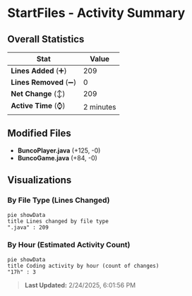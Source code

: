 # StartFiles - Activity Summary 

## Overall Statistics

| Stat                   | Value                                                             |
| ---------------------- | ----------------------------------------------------------------- |
| **Lines Added** (➕)   | 209                                          |
| **Lines Removed** (➖) | 0                                        |
| **Net Change** (↕)    | 209                |
| **Active Time** (⌚)   | 2 minutes |


## Modified Files
- **BuncoPlayer.java** (+125, -0)
- **BuncoGame.java** (+84, -0)

## Visualizations

### By File Type (Lines Changed)

```mermaid
pie showData
title Lines changed by file type
".java" : 209
```

### By Hour (Estimated Activity Count)

```mermaid
pie showData
title Coding activity by hour (count of changes)
"17h" : 3
```


> **Last Updated:** 2/24/2025, 6:01:56 PM